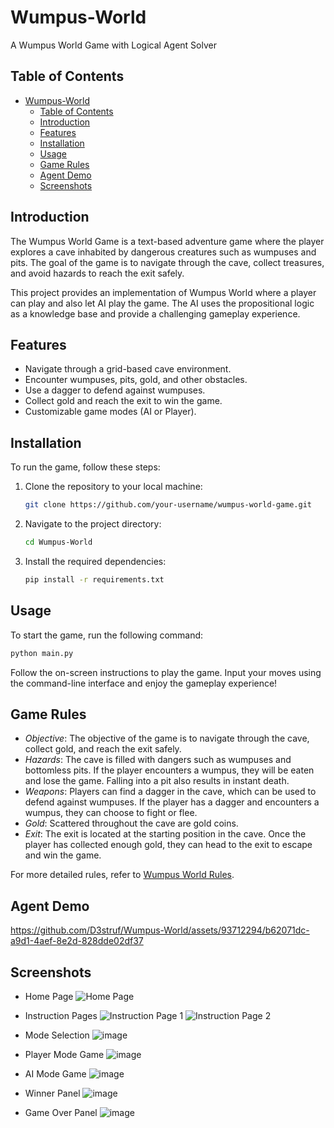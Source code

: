 # Wumpus-World
A Wumpus World Game with Logical Agent Solver


## Table of Contents

- [Wumpus-World](#wumpus-world)
  - [Table of Contents](#table-of-contents)
  - [Introduction](#introduction)
  - [Features](#features)
  - [Installation](#installation)
  - [Usage](#usage)
  - [Game Rules](#game-rules)
  - [Agent Demo](#agent-demo)
  - [Screenshots](#screenshots)

## Introduction

The Wumpus World Game is a text-based adventure game where the player explores a cave inhabited by dangerous creatures such as wumpuses and pits. The goal of the game is to navigate through the cave, collect treasures, and avoid hazards to reach the exit safely.

This project provides an implementation of Wumpus World where a player can play and also let AI play the game. The AI uses the propositional logic as a knowledge base and provide a challenging gameplay experience.

## Features

- Navigate through a grid-based cave environment.
- Encounter wumpuses, pits, gold, and other obstacles.
- Use a dagger to defend against wumpuses.
- Collect gold and reach the exit to win the game.
- Customizable game modes (AI or Player).

## Installation

To run the game, follow these steps:

1. Clone the repository to your local machine:

    ``` bash
    git clone https://github.com/your-username/wumpus-world-game.git
    ```

2. Navigate to the project directory:

    ``` bash
    cd Wumpus-World
    ```

3. Install the required dependencies:

    ``` bash
    pip install -r requirements.txt
    ```

## Usage

To start the game, run the following command:

``` bash
python main.py
```

Follow the on-screen instructions to play the game. Input your moves using the command-line interface and enjoy the gameplay experience!

## Game Rules

- *Objective*: The objective of the game is to navigate through the cave, collect gold, and reach the exit safely.
- *Hazards*: The cave is filled with dangers such as wumpuses and bottomless pits. If the player encounters a wumpus, they will be eaten and lose the game. Falling into a pit also results in instant death.
- *Weapons*: Players can find a dagger in the cave, which can be used to defend against wumpuses. If the player has a dagger and encounters a wumpus, they can choose to fight or flee.
- *Gold*: Scattered throughout the cave are gold coins.
- *Exit*: The exit is located at the starting position in the cave. Once the player has collected enough gold, they can head to the exit to escape and win the game.

For more detailed rules, refer to [Wumpus World Rules](https://www.javatpoint.com/the-wumpus-world-in-artificial-intelligence).

## Agent Demo
https://github.com/D3struf/Wumpus-World/assets/93712294/b62071dc-a9d1-4aef-8e2d-828dde02df37

## Screenshots

- Home Page
  ![Home Page](https://github.com/D3struf/Wumpus-World/assets/93712294/1db5bd4f-9d1c-410e-a672-9fe879352e45)

- Instruction Pages
  ![Instruction Page 1](https://github.com/D3struf/Wumpus-World/assets/93712294/cb3a884f-c113-4f2e-8deb-27563454f66c)
  ![Instruction Page 2](https://github.com/D3struf/Wumpus-World/assets/93712294/967ab3ab-e584-4c5d-8492-d5d25f12f5e2)

- Mode Selection
  ![image](https://github.com/D3struf/Wumpus-World/assets/93712294/70023f00-6177-4813-b8e3-92634228f439)

- Player Mode Game
  ![image](https://github.com/D3struf/Wumpus-World/assets/93712294/3e37316c-9019-4d31-926e-de2819714ace)

- AI Mode Game
  ![image](https://github.com/D3struf/Wumpus-World/assets/93712294/013ce10d-f137-44fe-ae42-744bdaa991dc)

- Winner Panel
  ![image](https://github.com/D3struf/Wumpus-World/assets/93712294/53766f71-6638-40c6-a7c4-b0d337716b85)

- Game Over Panel
  ![image](https://github.com/D3struf/Wumpus-World/assets/93712294/937f4c05-e364-49ff-bafa-013df6ade677)


